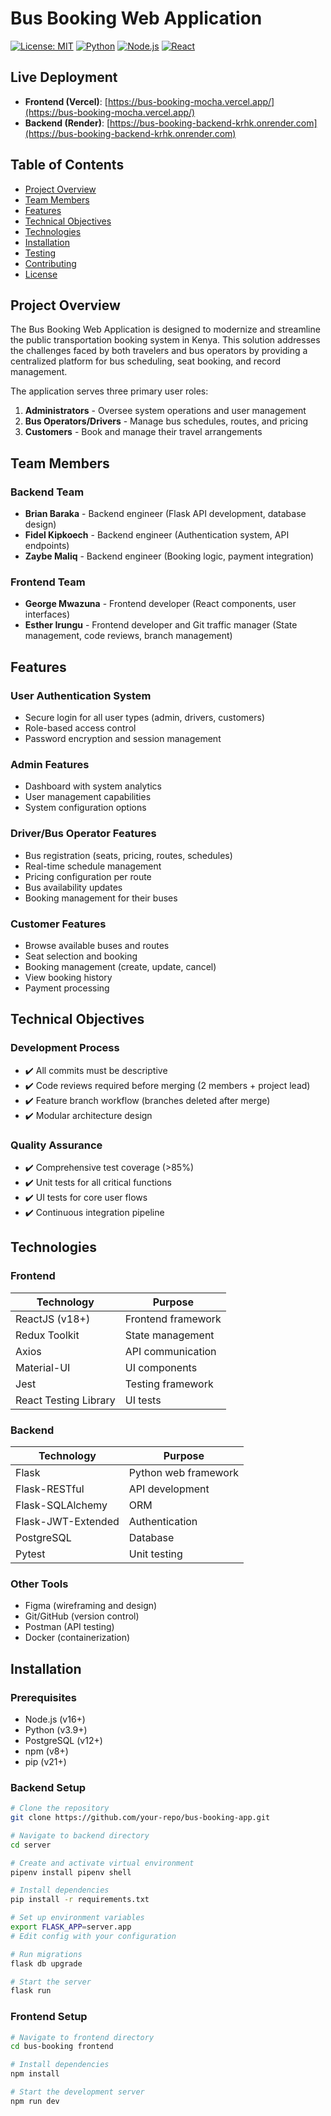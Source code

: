 # Bus Booking Web Application

[![License: MIT](https://img.shields.io/badge/License-MIT-yellow.svg)](https://opensource.org/licenses/MIT)
[![Python](https://img.shields.io/badge/Python-3.9+-blue.svg)](https://python.org)
[![Node.js](https://img.shields.io/badge/Node.js-16+-green.svg)](https://nodejs.org)
[![React](https://img.shields.io/badge/React-18+-61DAFB.svg)](https://reactjs.org)

## Live Deployment

- **Frontend (Vercel)**: [https://bus-booking-mocha.vercel.app/](https://bus-booking-mocha.vercel.app/)
- **Backend (Render)**: [https://bus-booking-backend-krhk.onrender.com](https://bus-booking-backend-krhk.onrender.com)

## Table of Contents
- [Project Overview](#project-overview)
- [Team Members](#team-members)
- [Features](#features)
- [Technical Objectives](#technical-objectives)
- [Technologies](#technologies)
- [Installation](#installation)
- [Testing](#testing)
- [Contributing](#contributing)
- [License](#license)

## Project Overview
The Bus Booking Web Application is designed to modernize and streamline the public transportation booking system in Kenya. This solution addresses the challenges faced by both travelers and bus operators by providing a centralized platform for bus scheduling, seat booking, and record management.

The application serves three primary user roles:
1. **Administrators** - Oversee system operations and user management
2. **Bus Operators/Drivers** - Manage bus schedules, routes, and pricing
3. **Customers** - Book and manage their travel arrangements

## Team Members

### Backend Team
- **Brian Baraka** - Backend engineer (Flask API development, database design)
- **Fidel Kipkoech** - Backend engineer (Authentication system, API endpoints)
- **Zaybe Maliq** - Backend engineer (Booking logic, payment integration)

### Frontend Team
- **George Mwazuna** - Frontend developer (React components, user interfaces)
- **Esther Irungu** - Frontend developer and Git traffic manager (State management, code reviews, branch management)

## Features

### User Authentication System
- Secure login for all user types (admin, drivers, customers)
- Role-based access control
- Password encryption and session management

### Admin Features
- Dashboard with system analytics
- User management capabilities
- System configuration options

### Driver/Bus Operator Features
- Bus registration (seats, pricing, routes, schedules)
- Real-time schedule management
- Pricing configuration per route
- Bus availability updates
- Booking management for their buses

### Customer Features
- Browse available buses and routes
- Seat selection and booking
- Booking management (create, update, cancel)
- View booking history
- Payment processing

## Technical Objectives

### Development Process
- ✔️ All commits must be descriptive
- ✔️ Code reviews required before merging (2 members + project lead)
- ✔️ Feature branch workflow (branches deleted after merge)
- ✔️ Modular architecture design

### Quality Assurance
- ✔️ Comprehensive test coverage (>85%)
- ✔️ Unit tests for all critical functions
- ✔️ UI tests for core user flows
- ✔️ Continuous integration pipeline

## Technologies

### Frontend
| Technology | Purpose |
|------------|---------|
| ReactJS (v18+) | Frontend framework |
| Redux Toolkit | State management |
| Axios | API communication |
| Material-UI | UI components |
| Jest | Testing framework |
| React Testing Library | UI tests |

### Backend
| Technology | Purpose |
|------------|---------|
| Flask | Python web framework |
| Flask-RESTful | API development |
| Flask-SQLAlchemy | ORM |
| Flask-JWT-Extended | Authentication |
| PostgreSQL | Database |
| Pytest | Unit testing |

### Other Tools
- Figma (wireframing and design)
- Git/GitHub (version control)
- Postman (API testing)
- Docker (containerization)

## Installation

### Prerequisites
- Node.js (v16+)
- Python (v3.9+)
- PostgreSQL (v12+)
- npm (v8+)
- pip (v21+)

### Backend Setup
```bash
# Clone the repository
git clone https://github.com/your-repo/bus-booking-app.git

# Navigate to backend directory
cd server

# Create and activate virtual environment
pipenv install pipenv shell

# Install dependencies
pip install -r requirements.txt

# Set up environment variables
export FLASK_APP=server.app
# Edit config with your configuration

# Run migrations
flask db upgrade

# Start the server
flask run
```

### Frontend Setup
```bash
# Navigate to frontend directory
cd bus-booking frontend

# Install dependencies
npm install

# Start the development server
npm run dev
```